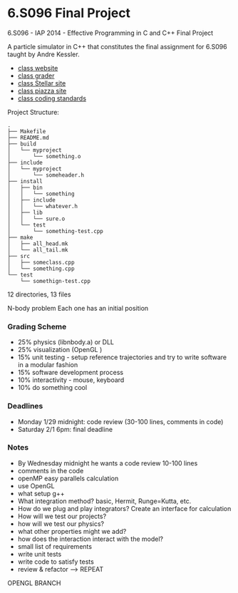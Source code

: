 # 6.S096 Final Project

6.S096 - IAP 2014 - Effective Programming in C and C++ Final Project

A particle simulator in C++ that constitutes the final assignment for 6.S096
taught by Andre Kessler.

* [class website](http://web.mit.edu/6.s096/www/)
* [class grader](6.s096.scripts.mit.edu/grader/)
* [class Stellar site](https://stellar.mit.edu/S/course/6/ia14/6.S096)
* [class piazza site](https://piazza.com/class/hod1lhxsdfz6yc)
* [class coding standards](http://web.mit.edu/6.s096/www/standards.html)


Project Structure:

    .
    ├── Makefile
    ├── README.md
    ├── build
    │   └── myproject
    │       └── something.o
    ├── include
    │   └── myproject
    │       └── someheader.h
    ├── install
    │   ├── bin
    │   │   └── something
    │   ├── include
    │   │   └── whatever.h
    │   ├── lib
    │   │   └── sure.o
    │   └── test
    │       └── something-test.cpp
    ├── make
    │   ├── all_head.mk
    │   └── all_tail.mk
    ├── src
    │   ├── someclass.cpp
    │   └── something.cpp
    └── test
        └── somethign-test.cpp

12 directories, 13 files


N-body problem
Each one has an initial position

### Grading Scheme

* 25% physics (libnbody.a) or DLL
* 25% visualization (OpenGL )
* 15% unit testing - setup reference trajectories and try to write software in a
      modular fashion
* 15% software development process
* 10% interactivity - mouse, keyboard
* 10% do something cool

### Deadlines

* Monday 1/29 midnight: code review (30-100 lines, comments in code)
* Saturday 2/1 6pm: final deadline


### Notes

* By Wednesday midnight he wants a code review 10-100 lines
* comments in the code
* openMP easy parallels calculation
* use OpenGL
* what setup g++
* What integration method? basic, Hermit, Runge=Kutta, etc.
* How do we plug and play integrators?
      Create an interface for calculation
* How will we test our projects?
* how will we test our physics?
* what other properties might we add?
* how does the interaction interact with the model?
* small list of requirements
* write unit tests
* write code to satisfy tests
* review & refactor --> REPEAT

OPENGL BRANCH



